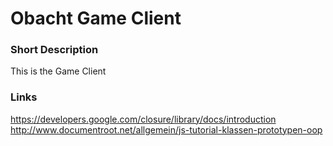 Obacht Game Client
==================

### Short Description
This is the Game Client

### Links
https://developers.google.com/closure/library/docs/introduction
http://www.documentroot.net/allgemein/js-tutorial-klassen-prototypen-oop
